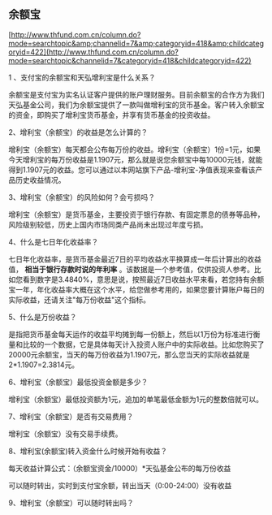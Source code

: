 ## 余额宝

[http://www.thfund.com.cn/column.do?mode=searchtopic&amp;channelid=7&amp;categoryid=418&amp;childcategoryid=422](http://www.thfund.com.cn/column.do?mode=searchtopic&channelid=7&categoryid=418&childcategoryid=422)

1 、支付宝的余额宝和天弘增利宝是什么关系？

余额宝是支付宝为实名认证客户提供的账户理财服务。目前余额宝的合作方为我们天弘基金公司，我们为余额宝提供了一款叫做增利宝的货币基金。客户转入余额宝的资金，即购买了增利宝货币基金，并享有货币基金的投资收益。

2、增利宝（余额宝）的收益是怎么计算的？

增利宝（余额宝）每天都会公布每万份的收益。增利宝（余额宝）1份=1元，如果今天增利宝的每万份收益是1.1907元，那么就是说您余额宝中每10000元钱，就能得到1.1907元的收益。您可以通过以本网站旗下产品-增利宝-净值表现来查看该产品历史收益情况。

3、增利宝（余额宝）的风险如何？会亏损吗？

增利宝（余额宝）是货币基金，主要投资于银行存款、有固定票息的债券等品种，风险级别较低，历史上国内市场同类产品尚未出现过年度亏损。

4、什么是七日年化收益率？

七日年化收益率，是货币基金最近7日的平均收益水平换算成一年后计算出的收益值， **相当于银行存款时说的年利率** 。该数据是一个参考值，仅供投资人参考。比如您看到数字是3.4840%，意思是说，按照最近7日收益水平来看，若您持有余额宝一年，年化收益率大概在这个水平，给您做参考用的，如果您要计算账户每日的实际收益，还请关注&quot;每万份收益&quot;这个指标。

5、什么是万份收益？

是指把货币基金每天运作的收益平均摊到每一份额上，然后以1万份为标准进行衡量和比较的一个数据，它是具体每天计入投资人账户中的实际收益。比如您购买了20000元余额宝，当天的每万份收益为1.1907元，那么您当天的实际收益就是2*1.1907=2.3814元。

6、增利宝（余额宝）最低投资金额是多少？

增利宝（余额宝）最低投资额为1元，追加的单笔最低金额为1元的整数倍就可以。

7、增利宝（余额宝）是否有交易费用？

增利宝（余额宝）没有交易手续费。          

8、增利宝(余额宝)转入资金什么时候开始有收益？

每天收益计算公式：（余额宝资金/10000）*天弘基金公布的每万份收益

可以随时转出，实时到支付宝余额，转出当天（0:00-24:00）没有收益

9、增利宝（余额宝）可以随时转出吗？